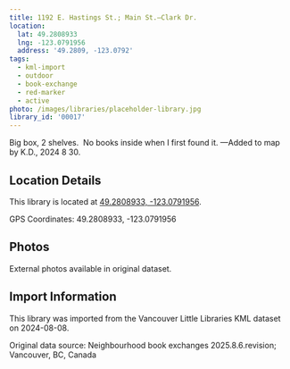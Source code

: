 ```yaml
---
title: 1192 E. Hastings St.; Main St.—Clark Dr.
location:
  lat: 49.2808933
  lng: -123.0791956
  address: '49.2809, -123.0792'
tags:
  - kml-import
  - outdoor
  - book-exchange
  - red-marker
  - active
photo: /images/libraries/placeholder-library.jpg
library_id: '00017'
---
```

Big box, 2 shelves.  
No books inside when I first found it.
—Added to map by K.D., 2024 8 30.

## Location Details

This library is located at [49.2808933, -123.0791956](https://www.google.com/maps?q=49.2808933,-123.0791956).

GPS Coordinates: 49.2808933, -123.0791956

## Photos

External photos available in original dataset.

## Import Information

This library was imported from the Vancouver Little Libraries KML dataset on 2024-08-08.

Original data source: Neighbourhood book exchanges 2025.8.6.revision; Vancouver, BC, Canada
